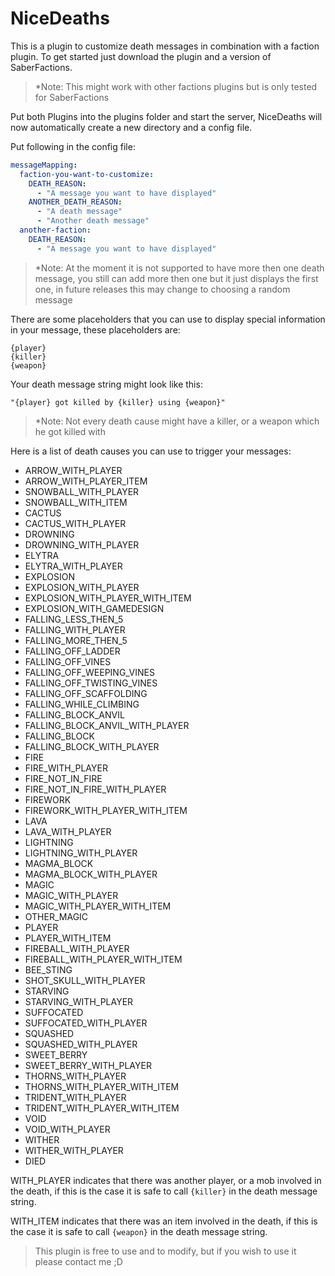 # NiceDeaths
This is a plugin to customize death messages in combination with a faction plugin.
To get started just download the plugin and a version of SaberFactions.
>*Note: This might work with other factions plugins but is only tested for SaberFactions

Put both Plugins into the plugins folder and start the server, NiceDeaths will now automatically create a new directory 
and a config file.

Put following in the config file:
```yaml
messageMapping:
  faction-you-want-to-customize:
    DEATH_REASON:
      - "A message you want to have displayed"
    ANOTHER_DEATH_REASON:
      - "A death message"
      - "Another death message"
  another-faction:
    DEATH_REASON:
      - "A message you want to have displayed"
```
>*Note: At the moment it is not supported to have more then one death message, you still can add more then one but it just
>displays the first one, in future releases this may change to choosing a random message

There are some placeholders that you can use to display special information in your message,
these placeholders are:
```
{player}
{killer}
{weapon}
```
Your death message string might look like this:
```
"{player} got killed by {killer} using {weapon}"
```
>*Note: Not every death cause might have a killer, or a weapon which he got killed with

Here is a list of death causes you can use to trigger your messages:
* ARROW_WITH_PLAYER
* ARROW_WITH_PLAYER_ITEM
* SNOWBALL_WITH_PLAYER
* SNOWBALL_WITH_ITEM
* CACTUS
* CACTUS_WITH_PLAYER
* DROWNING
* DROWNING_WITH_PLAYER
* ELYTRA
* ELYTRA_WITH_PLAYER
* EXPLOSION
* EXPLOSION_WITH_PLAYER
* EXPLOSION_WITH_PLAYER_WITH_ITEM
* EXPLOSION_WITH_GAMEDESIGN
* FALLING_LESS_THEN_5
* FALLING_WITH_PLAYER
* FALLING_MORE_THEN_5
* FALLING_OFF_LADDER
* FALLING_OFF_VINES
* FALLING_OFF_WEEPING_VINES
* FALLING_OFF_TWISTING_VINES
* FALLING_OFF_SCAFFOLDING
* FALLING_WHILE_CLIMBING
* FALLING_BLOCK_ANVIL
* FALLING_BLOCK_ANVIL_WITH_PLAYER
* FALLING_BLOCK
* FALLING_BLOCK_WITH_PLAYER
* FIRE
* FIRE_WITH_PLAYER
* FIRE_NOT_IN_FIRE
* FIRE_NOT_IN_FIRE_WITH_PLAYER
* FIREWORK
* FIREWORK_WITH_PLAYER_WITH_ITEM
* LAVA
* LAVA_WITH_PLAYER
* LIGHTNING
* LIGHTNING_WITH_PLAYER
* MAGMA_BLOCK
* MAGMA_BLOCK_WITH_PLAYER
* MAGIC
* MAGIC_WITH_PLAYER
* MAGIC_WITH_PLAYER_WITH_ITEM
* OTHER_MAGIC
* PLAYER
* PLAYER_WITH_ITEM
* FIREBALL_WITH_PLAYER
* FIREBALL_WITH_PLAYER_WITH_ITEM
* BEE_STING
* SHOT_SKULL_WITH_PLAYER
* STARVING
* STARVING_WITH_PLAYER
* SUFFOCATED
* SUFFOCATED_WITH_PLAYER
* SQUASHED
* SQUASHED_WITH_PLAYER
* SWEET_BERRY
* SWEET_BERRY_WITH_PLAYER
* THORNS_WITH_PLAYER
* THORNS_WITH_PLAYER_WITH_ITEM
* TRIDENT_WITH_PLAYER
* TRIDENT_WITH_PLAYER_WITH_ITEM
* VOID
* VOID_WITH_PLAYER
* WITHER
* WITHER_WITH_PLAYER
* DIED

WITH_PLAYER indicates that there was another player, or a mob involved in the death,
if this is the case it is safe to call ```{killer}``` in the death message string.

WITH_ITEM indicates that there was an item involved in the death,
 if this is the case it is safe to call ```{weapon}``` in the death message string.
 
 >This plugin is free to use and to modify, but if you wish to use it please contact me ;D